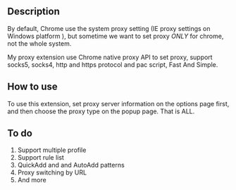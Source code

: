 Description
------------

By default, Chrome use the system proxy setting (IE proxy settings on Windows platform ),
but sometime we want to set proxy *ONLY* for chrome, not the whole system. 

My proxy extension use Chrome native proxy API to set proxy, support  socks5, 
socks4, http and https protocol and pac script, Fast And Simple.


How to use
----------

To use this extension, set proxy server information on the options page first,
and then choose the proxy type on the popup page. That is ALL.


To do
---------

1. Support multiple profile
2. Support rule list
3. QuickAdd and and AutoAdd patterns
4. Proxy switching by URL
5. And more

